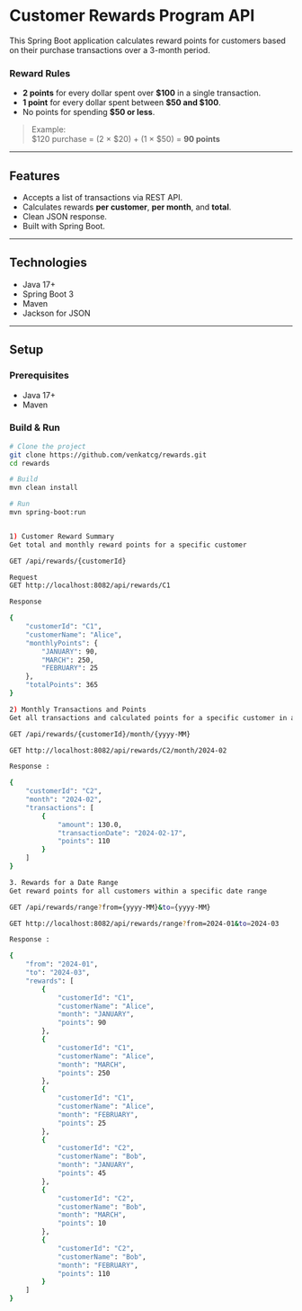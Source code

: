 #  Customer Rewards Program API

This Spring Boot application calculates reward points for customers based on their purchase transactions over a 3-month period.  

###  Reward Rules

- **2 points** for every dollar spent over **$100** in a single transaction.
- **1 point** for every dollar spent between **$50 and $100**.
- No points for spending **$50 or less**.

> Example:  
> $120 purchase = (2 × $20) + (1 × $50) = **90 points**

---

##  Features

- Accepts a list of transactions via REST API.
- Calculates rewards **per customer**, **per month**, and **total**.
- Clean JSON response.
- Built with Spring Boot.

---

##  Technologies

- Java 17+
- Spring Boot 3
- Maven
- Jackson for JSON


---

##  Setup

### Prerequisites

- Java 17+
- Maven

### Build & Run

```bash
# Clone the project
git clone https://github.com/venkatcg/rewards.git
cd rewards

# Build
mvn clean install

# Run
mvn spring-boot:run


1) Customer Reward Summary
Get total and monthly reward points for a specific customer

GET /api/rewards/{customerId}

Request
GET http://localhost:8082/api/rewards/C1

Response

{
    "customerId": "C1",
    "customerName": "Alice",
    "monthlyPoints": {
        "JANUARY": 90,
        "MARCH": 250,
        "FEBRUARY": 25
    },
    "totalPoints": 365
}

2) Monthly Transactions and Points
Get all transactions and calculated points for a specific customer in a specific month

GET /api/rewards/{customerId}/month/{yyyy-MM}

GET http://localhost:8082/api/rewards/C2/month/2024-02

Response :

{
    "customerId": "C2",
    "month": "2024-02",
    "transactions": [
        {
            "amount": 130.0,
            "transactionDate": "2024-02-17",
            "points": 110
        }
    ]
}

3. Rewards for a Date Range
Get reward points for all customers within a specific date range

GET /api/rewards/range?from={yyyy-MM}&to={yyyy-MM}

GET http://localhost:8082/api/rewards/range?from=2024-01&to=2024-03

Response :

{
    "from": "2024-01",
    "to": "2024-03",
    "rewards": [
        {
            "customerId": "C1",
            "customerName": "Alice",
            "month": "JANUARY",
            "points": 90
        },
        {
            "customerId": "C1",
            "customerName": "Alice",
            "month": "MARCH",
            "points": 250
        },
        {
            "customerId": "C1",
            "customerName": "Alice",
            "month": "FEBRUARY",
            "points": 25
        },
        {
            "customerId": "C2",
            "customerName": "Bob",
            "month": "JANUARY",
            "points": 45
        },
        {
            "customerId": "C2",
            "customerName": "Bob",
            "month": "MARCH",
            "points": 10
        },
        {
            "customerId": "C2",
            "customerName": "Bob",
            "month": "FEBRUARY",
            "points": 110
        }
    ]
}


